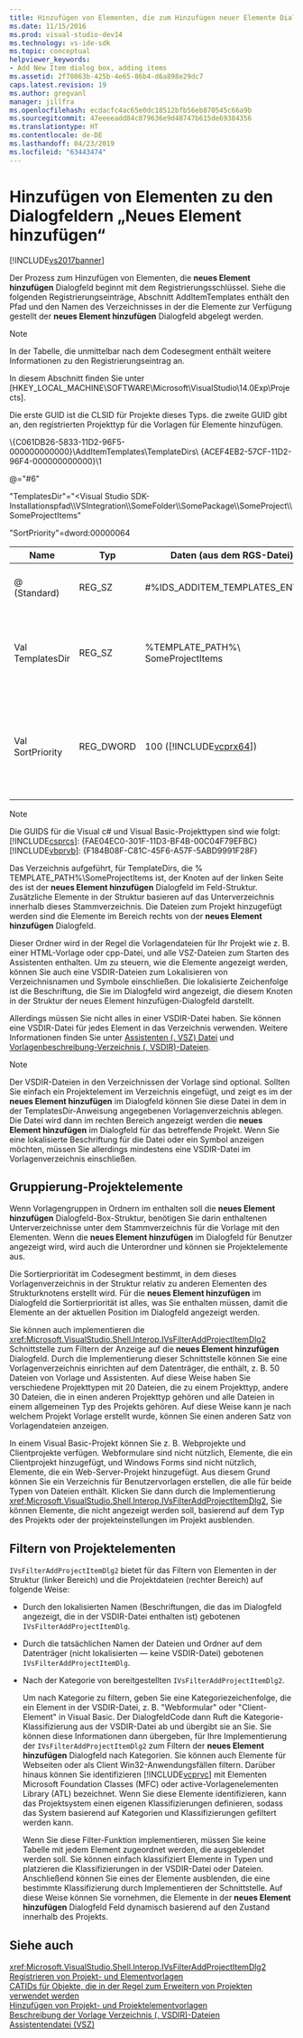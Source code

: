 ```yaml
---
title: Hinzufügen von Elementen, die zum Hinzufügen neuer Elemente Dialogfelder | Microsoft-Dokumentation
ms.date: 11/15/2016
ms.prod: visual-studio-dev14
ms.technology: vs-ide-sdk
ms.topic: conceptual
helpviewer_keywords:
- Add New Item dialog box, adding items
ms.assetid: 2f70863b-425b-4e65-86b4-d6a898e29dc7
caps.latest.revision: 19
ms.author: gregvanl
manager: jillfra
ms.openlocfilehash: ecdacfc4ac65e0dc18512bfb56eb870545c66a9b
ms.sourcegitcommit: 47eeeeadd84c879636e9d48747b615de69384356
ms.translationtype: HT
ms.contentlocale: de-DE
ms.lasthandoff: 04/23/2019
ms.locfileid: "63443474"
---
```

# <a name="adding-items-to-the-add-new-item-dialog-boxes"></a>Hinzufügen von Elementen zu den Dialogfeldern „Neues Element hinzufügen“
[!INCLUDE[vs2017banner](../../includes/vs2017banner.md)]

Der Prozess zum Hinzufügen von Elementen, die **neues Element hinzufügen** Dialogfeld beginnt mit dem Registrierungsschlüssel. Siehe die folgenden Registrierungseinträge, Abschnitt AddItemTemplates enthält den Pfad und den Namen des Verzeichnisses in der die Elemente zur Verfügung gestellt der **neues Element hinzufügen** Dialogfeld abgelegt werden.  
  
> [!NOTE]
> In der Tabelle, die unmittelbar nach dem Codesegment enthält weitere Informationen zu den Registrierungseintrag an.  
  
 In diesem Abschnitt finden Sie unter [HKEY_LOCAL_MACHINE\SOFTWARE\Microsoft\VisualStudio\14.0Exp\Projects].  
  
 Die erste GUID ist die CLSID für Projekte dieses Typs. die zweite GUID gibt an, den registrierten Projekttyp für die Vorlagen für Elemente hinzufügen.  
  
 \\{C061DB26-5833-11D2-96F5-000000000000}\AddItemTemplates\TemplateDirs\ {ACEF4EB2-57CF-11D2-96F4-000000000000}\1  
  
 @="#6"  
  
 "TemplatesDir"="\<Visual Studio SDK-Installationspfad\\\VSIntegration\\\SomeFolder\\\SomePackage\\\SomeProject\\\SomeProjectItems"  
  
 "SortPriority"=dword:00000064  
  
|Name|Typ|Daten (aus dem RGS-Datei)|Beschreibung|  
|----------|----------|-----------------------------|-----------------|  
|@ (Standard)|REG_SZ|#%IDS_ADDITEM_TEMPLATES_ENTRY%|Ressourcen-ID für **Element hinzufügen** Vorlagen.|  
|Val TemplatesDir|REG_SZ|%TEMPLATE_PATH%\ SomeProjectItems|Pfad der Projektelemente angezeigt, die im Dialogfeld für die **neues Element hinzufügen** Assistenten.|  
|Val SortPriority|REG_DWORD|100 ([!INCLUDE[vcprx64](../../includes/vcprx64-md.md)])|Bestimmt die Sortierreihenfolge im Knoten "Struktur" der Dateien angezeigt, der **neues Element hinzufügen** Dialogfeld.|  
  
> [!NOTE]
> Die GUIDS für die Visual c# und Visual Basic-Projekttypen sind wie folgt:[!INCLUDE[csprcs](../../includes/csprcs-md.md)]: {FAE04EC0-301F-11D3-BF4B-00C04F79EFBC}[!INCLUDE[vbprvb](../../includes/vbprvb-md.md)]: {F184B08F-C81C-45F6-A57F-5ABD9991F28F}  
  
 Das Verzeichnis aufgeführt, für TemplateDirs, die % TEMPLATE_PATH%\SomeProjectItems ist, der Knoten auf der linken Seite des ist der **neues Element hinzufügen** Dialogfeld im Feld-Struktur. Zusätzliche Elemente in der Struktur basieren auf das Unterverzeichnis innerhalb dieses Stammverzeichnis. Die Dateien zum Projekt hinzugefügt werden sind die Elemente im Bereich rechts von der **neues Element hinzufügen** Dialogfeld.  
  
 Dieser Ordner wird in der Regel die Vorlagendateien für Ihr Projekt wie z. B. einer HTML-Vorlage oder cpp-Datei, und alle VSZ-Dateien zum Starten des Assistenten enthalten. Um zu steuern, wie die Elemente angezeigt werden, können Sie auch eine VSDIR-Dateien zum Lokalisieren von Verzeichnisnamen und Symbole einschließen. Die lokalisierte Zeichenfolge ist die Beschriftung, die Sie im Dialogfeld wird angezeigt, die diesem Knoten in der Struktur der neues Element hinzufügen-Dialogfeld darstellt.  
  
 Allerdings müssen Sie nicht alles in einer VSDIR-Datei haben. Sie können eine VSDIR-Datei für jedes Element in das Verzeichnis verwenden. Weitere Informationen finden Sie unter [Assistenten (. VSZ) Datei](../../extensibility/internals/wizard-dot-vsz-file.md) und [Vorlagenbeschreibung-Verzeichnis (. VSDIR)-Dateien](../../extensibility/internals/template-directory-description-dot-vsdir-files.md).  
  
> [!NOTE]
> Der VSDIR-Dateien in den Verzeichnissen der Vorlage sind optional. Sollten Sie einfach ein Projektelement im Verzeichnis eingefügt, und zeigt es im der **neues Element hinzufügen** im Dialogfeld können Sie diese Datei in dem in der TemplatesDir-Anweisung angegebenen Vorlagenverzeichnis ablegen. Die Datei wird dann im rechten Bereich angezeigt werden die **neues Element hinzufügen** im Dialogfeld für das betreffende Projekt. Wenn Sie eine lokalisierte Beschriftung für die Datei oder ein Symbol anzeigen möchten, müssen Sie allerdings mindestens eine VSDIR-Datei im Vorlagenverzeichnis einschließen.  
  
## <a name="grouping-project-items"></a>Gruppierung-Projektelemente  
 Wenn Vorlagengruppen in Ordnern im enthalten soll die **neues Element hinzufügen** Dialogfeld-Box-Struktur, benötigen Sie darin enthaltenen Unterverzeichnisse unter dem Stammverzeichnis für die Vorlage mit den Elementen. Wenn die **neues Element hinzufügen** im Dialogfeld für Benutzer angezeigt wird, wird auch die Unterordner und können sie Projektelemente aus.  
  
 Die Sortierpriorität im Codesegment bestimmt, in dem dieses Vorlagenverzeichnis in der Struktur relativ zu anderen Elementen des Strukturknotens erstellt wird. Für die **neues Element hinzufügen** im Dialogfeld die Sortierpriorität ist alles, was Sie enthalten müssen, damit die Elemente an der aktuellen Position im Dialogfeld angezeigt werden.  
  
 Sie können auch implementieren die <xref:Microsoft.VisualStudio.Shell.Interop.IVsFilterAddProjectItemDlg2> Schnittstelle zum Filtern der Anzeige auf die **neues Element hinzufügen** Dialogfeld. Durch die Implementierung dieser Schnittstelle können Sie eine Vorlagenverzeichnis einrichten auf dem Datenträger, die enthält, z. B. 50 Dateien von Vorlage und Assistenten. Auf diese Weise haben Sie verschiedene Projekttypen mit 20 Dateien, die zu einem Projekttyp, andere 30 Dateien, die in einen anderen Projekttyp gehören und alle Dateien in einem allgemeinen Typ des Projekts gehören. Auf diese Weise kann je nach welchem Projekt Vorlage erstellt wurde, können Sie einen anderen Satz von Vorlagendateien anzeigen.  
  
 In einem Visual Basic-Projekt können Sie z. B. Webprojekte und Clientprojekte verfügen. Webformulare sind nicht nützlich, Elemente, die ein Clientprojekt hinzugefügt, und Windows Forms sind nicht nützlich, Elemente, die ein Web-Server-Projekt hinzugefügt. Aus diesem Grund können Sie ein Verzeichnis für Benutzervorlagen erstellen, die alle für beide Typen von Dateien enthält. Klicken Sie dann durch die Implementierung <xref:Microsoft.VisualStudio.Shell.Interop.IVsFilterAddProjectItemDlg2>, Sie können Elemente, die nicht angezeigt werden soll, basierend auf dem Typ des Projekts oder der projekteinstellungen im Projekt ausblenden.  
  
## <a name="filtering-project-items"></a>Filtern von Projektelementen  
 `IVsFilterAddProjectItemDlg2` bietet für das Filtern von Elementen in der Struktur (linker Bereich) und die Projektdateien (rechter Bereich) auf folgende Weise:  
  
- Durch den lokalisierten Namen (Beschriftungen, die das im Dialogfeld angezeigt, die in der VSDIR-Datei enthalten ist) gebotenen `IVsFilterAddProjectItemDlg`.  
  
- Durch die tatsächlichen Namen der Dateien und Ordner auf dem Datenträger (nicht lokalisierten — keine VSDIR-Datei) gebotenen `IVsFilterAddProjectItemDlg`.  
  
- Nach der Kategorie von bereitgestellten `IVsFilterAddProjectItemDlg2`.  
  
  Um nach Kategorie zu filtern, geben Sie eine Kategoriezeichenfolge, die ein Element in der VSDIR-Datei, z. B. "Webformular" oder "Client-Element" in Visual Basic. Der DialogfeldCode dann Ruft die Kategorie-Klassifizierung aus der VSDIR-Datei ab und übergibt sie an Sie. Sie können diese Informationen dann übergeben, für Ihre Implementierung der `IVsFilterAddProjectItemDlg2` zum Filtern der **neues Element hinzufügen** Dialogfeld nach Kategorien. Sie können auch Elemente für Webseiten oder als Client Win32-Anwendungsfällen filtern. Darüber hinaus können Sie identifizieren [!INCLUDE[vcprvc](../../includes/vcprvc-md.md)] mit Elementen Microsoft Foundation Classes (MFC) oder active-Vorlagenelementen Library (ATL) bezeichnet. Wenn Sie diese Elemente identifizieren, kann das Projektsystem einen eigenen Klassifizierungen definieren, sodass das System basierend auf Kategorien und Klassifizierungen gefiltert werden kann.  
  
  Wenn Sie diese Filter-Funktion implementieren, müssen Sie keine Tabelle mit jedem Element zugeordnet werden, die ausgeblendet werden soll. Sie können einfach klassifiziert Elemente in Typen und platzieren die Klassifizierungen in der VSDIR-Datei oder Dateien. Anschließend können Sie eines der Elemente ausblenden, die eine bestimmte Klassifizierung durch Implementieren der Schnittstelle. Auf diese Weise können Sie vornehmen, die Elemente in der **neues Element hinzufügen** Dialogfeld Feld dynamisch basierend auf den Zustand innerhalb des Projekts.  
  
## <a name="see-also"></a>Siehe auch  
 <xref:Microsoft.VisualStudio.Shell.Interop.IVsFilterAddProjectItemDlg2>   
 [Registrieren von Projekt- und Elementvorlagen](../../extensibility/internals/registering-project-and-item-templates.md)   
 [CATIDs für Objekte, die in der Regel zum Erweitern von Projekten verwendet werden](../../extensibility/internals/catids-for-objects-that-are-typically-used-to-extend-projects.md)   
 [Hinzufügen von Projekt- und Projektelementvorlagen](../../extensibility/internals/adding-project-and-project-item-templates.md)   
 [Beschreibung der Vorlage Verzeichnis (. VSDIR)-Dateien](../../extensibility/internals/template-directory-description-dot-vsdir-files.md)   
 [Assistentendatei (VSZ)](../../extensibility/internals/wizard-dot-vsz-file.md)
